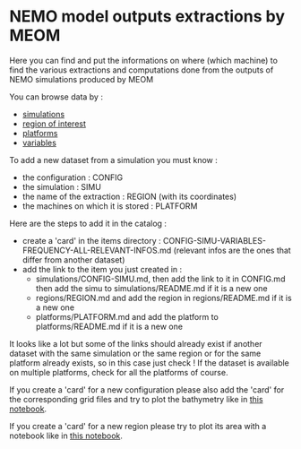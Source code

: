 # NEMO model outputs extractions by MEOM 

Here you can find and put the informations on where (which machine) to find the various extractions and computations done from the outputs of NEMO simulations produced by MEOM 

You can browse data by :
  - [simulations](simulations/README.md)
  - [region of interest](regions/README.md)
  - [platforms](platforms/README.md) 
  - [variables](variables/README.md)
  
To add a new dataset from a simulation you must know :
  - the configuration : CONFIG
  - the simulation : SIMU
  - the name of the extraction : REGION (with its coordinates)
  - the machines on which it is stored : PLATFORM
  
Here are the steps to add it in the catalog :
  - create a 'card' in the items directory : CONFIG-SIMU-VARIABLES-FREQUENCY-ALL-RELEVANT-INFOS.md (relevant infos are the ones that differ from another dataset)
  - add the link to the item you just created in :
      - simulations/CONFIG-SIMU.md, then add the link to it in CONFIG.md then add the simu to simulations/README.md if it is a new one
      - regions/REGION.md and add the region in regions/README.md if it is a new one
      - platforms/PLATFORM.md and add the platform to platforms/README.md if it is a new one

It looks like a lot but some of the links should already exist if another dataset with the same simulation or the same region or for the same platform already exists, so in this case just check ! If the dataset is available on multiple platforms, check for all the platforms of course.

If you create a 'card' for a new configuration please also add the 'card' for the corresponding grid files and try to plot the bathymetry like in [this notebook](regions/notebooks-maps/maps-eNATL60.ipynb).

If you create a 'card' for a new region please try to plot its area with a notebook like in [this notebook](regions/notebooks-maps/maps-eNATL.ipynb).
